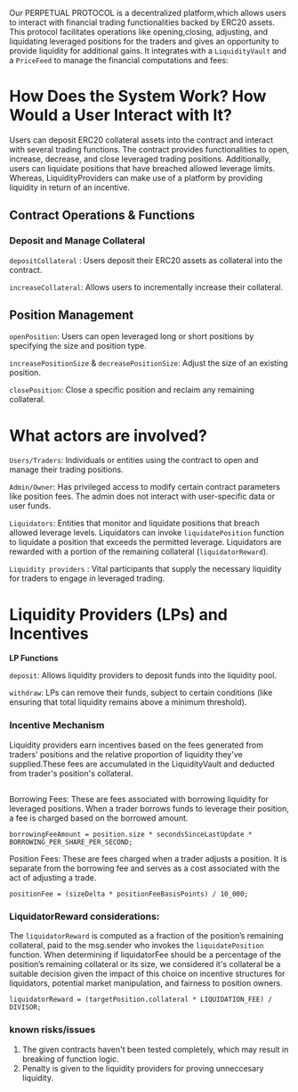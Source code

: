 Our PERPETUAL PROTOCOL is a decentralized platform,which allows users to interact with financial trading functionalities backed by ERC20 assets. This protocol facilitates operations like opening,closing, adjusting, and liquidating leveraged positions for the traders and gives an opportunity to provide liquidity for additional gains. It integrates with a `LiquidityVault` and a `PriceFeed` to manage the financial computations and fees:

# How Does the System Work? How Would a User Interact with It?

Users can deposit ERC20 collateral assets into the contract and interact with several trading functions. The contract provides functionalities to open, increase, decrease, and close leveraged trading positions. Additionally, users can liquidate positions that have breached allowed leverage limits. Whereas, LiquidityProviders can make use of a platform by providing liquidity in return of an incentive.

## Contract Operations & Functions

### Deposit and Manage Collateral

`depositCollateral` : Users deposit their ERC20 assets as collateral into the contract.

`increaseCollateral`: Allows users to incrementally increase their collateral.

## Position Management

`openPosition`: Users can open leveraged long or short positions by specifying the size and position type.

`increasePositionSize` & `decreasePositionSize`: Adjust the size of an existing position.

`closePosition`: Close a specific position and reclaim any remaining collateral.

# What actors are involved?

`Users/Traders`: Individuals or entities using the contract to open and manage their trading positions.

`Admin/Owner`: Has privileged access to modify certain contract parameters like position fees. The admin does not interact with user-specific data or user funds.

`Liquidators`: Entities that monitor and liquidate positions that breach allowed leverage levels.
Liquidators can invoke `liquidatePosition` function to liquidate a position that exceeds the permitted leverage. Liquidators are rewarded with a portion of the remaining collateral (`liquidatorReward`).

`Liquidity providers` : Vital participants that supply the necessary liquidity for traders to engage in leveraged trading.

# Liquidity Providers (LPs) and Incentives

**LP Functions**

`deposit`: Allows liquidity providers to deposit funds into the liquidity pool.

`withdraw`: LPs can remove their funds, subject to certain conditions (like ensuring that total liquidity remains above a minimum threshold).

### Incentive Mechanism

Liquidity providers earn incentives based on the fees generated from traders' positions and the relative proportion of liquidity they've supplied.These fees are accumulated in the LiquidityVault and deducted from trader's position's collateral.

##

Borrowing Fees: These are fees associated with borrowing liquidity for leveraged positions. When a trader borrows funds to leverage their position, a fee is charged based on the borrowed amount.

```
borrowingFeeAmount = position.size * secondsSinceLastUpdate * BORROWING_PER_SHARE_PER_SECOND;

```

Position Fees: These are fees charged when a trader adjusts a position. It is separate from the borrowing fee and serves as a cost associated with the act of adjusting a trade.

```
positionFee = (sizeDelta * positionFeeBasisPoints) / 10_000;
```

### LiquidatorReward considerations:

The `liquidatorReward` is computed as a fraction of the position’s remaining collateral, paid to the msg.sender who invokes the `liquidatePosition` function.
When determining if liquidatorFee should be a percentage of the position’s remaining collateral or its size, we considered it's collateral be a suitable decision given the impact of this choice on incentive structures for liquidators, potential market manipulation, and fairness to position owners.

```
liquidatorReward = (targetPosition.collateral * LIQUIDATION_FEE) / DIVISOR;

```

### known risks/issues

1. The given contracts haven't been tested completely, which may result in breaking of function logic.
2. Penalty is given to the liquidity providers for proving unneccesary liquidity.
